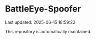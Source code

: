 # BattleEye-Spoofer

Last updated: 2025-06-15 18:59:22

This repository is automatically maintained.
